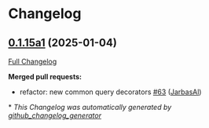 # Changelog

## [0.1.15a1](https://github.com/OpenVoiceOS/ovos-skill-ddg/tree/0.1.15a1) (2025-01-04)

[Full Changelog](https://github.com/OpenVoiceOS/ovos-skill-ddg/compare/0.1.14...0.1.15a1)

**Merged pull requests:**

- refactor: new common query decorators [\#63](https://github.com/OpenVoiceOS/ovos-skill-ddg/pull/63) ([JarbasAl](https://github.com/JarbasAl))



\* *This Changelog was automatically generated by [github_changelog_generator](https://github.com/github-changelog-generator/github-changelog-generator)*
